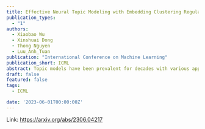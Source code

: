 ```yaml
---
title: Effective Neural Topic Modeling with Embedding Clustering Regularization
publication_types:
  - "1"
authors:
  - Xiaobao Wu
  - Xinshuai Dong
  - Thong Nguyen
  - Luu_Anh_Tuan
publication: "International Conference on Machine Learning"
publication_short: ICML
abstract: Topic models have been prevalent for decades with various applications. However, existing topic models commonly suffer from the notorious topic collapsing:discovered topics semantically collapse towards each other, leading to highly repetitive topics, insufficient topic discovery, and damaged model interpretability. In this paper, we propose a new neural topic model, Embedding Clustering Regularization Topic Model (ECRTM). Besides the existing reconstruction error, we propose a novel Embedding Clustering Regularization (ECR), which forces each topic embedding to be the center of a separately aggregated word embedding cluster in the semantic space. This enables each produced topic to contain distinct word semantics, which alleviates topic collapsing. Regularized by ECR, our ECRTM generates diverse and coherent topics together with high-quality topic distributions of documents. Extensive experiments on benchmark datasets demonstrate that ECRTM effectively addresses the topic collapsing issue and consistently surpasses state-of-the-art baselines in terms of topic quality, topic distributions of documents, and downstream classification tasks.
draft: false
featured: false
tags:
  - ICML

date: '2023-06-01T00:00:00Z'
---
```

Link: https://arxiv.org/abs/2306.04217